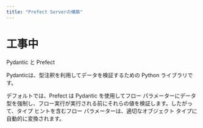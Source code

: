 ```yaml
---
title: "Prefect Serverの構築"
---
```


# 工事中

Pydantic と Prefect 

Pydanticは、型注釈を利用してデータを検証するための Python ライブラリです。

デフォルトでは、Prefect は Pydantic を使用してフロー パラメーターにデータ型を強制し、フロー実行が実行される前にそれらの値を検証します。したがって、タイプ ヒントを含むフロー パラメーターは、適切なオブジェクト タイプに自動的に変換されます。